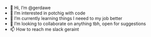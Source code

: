 - 👋 Hi, I’m @gerdawe
- 👀 I’m interested in potchig with code
- 🌱 I’m currently learning things I neeed to my job better
- 💞️ I’m looking to collaborate on anything tbh, open for suggestions
- 📫 How to reach me slack geraint

<!---
gerdawe/gerdawe is a ✨ special ✨ repository because its `README.md` (this file) appears on your GitHub profile.
You can click the Preview link to take a look at your changes.
--->
